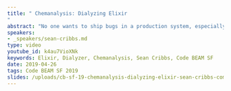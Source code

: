 ```yaml
---
title: " Chemanalysis: Dialyzing Elixir
"
abstract: "No one wants to ship bugs in a production system, especially embarrassing ones! Dialyzer is a post-compilation type-checker that has found more bugs in my code than I can count, saving me a lot of time and frustration. This talk will discuss briefly what Dialyzer is, how to use it in Elixir projects, and go in depth on three bugs it helped me find in the Elixir compiler and standard library."
speakers:
- _speakers/sean-cribbs.md
type: video
youtube_id: k4au7VioXNk
keywords: Elixir, Dialyzer, Chemanalysis, Sean Cribbs, Code BEAM SF
date: 2019-04-26
tags: Code BEAM SF 2019
slides: /uploads/cb-sf-19-chemanalysis-dialyzing-elixir-sean-cribbs-compressed-1.pdf
---
```

